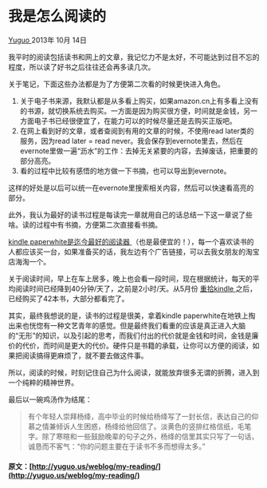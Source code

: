 #  我是怎么阅读的 

[ Yuguo ](http://yuguo.us) 2013年 10月 14日 

我平时的阅读包括读书和网上的文章，我记忆力不是太好，不可能达到过目不忘的程度，所以读了好书之后往往还会再多读几次。 

关于笔记，下面这些办法都是为了方便第二次看的时候更快进入角色。 

  1. 关于电子书来源，我默认都是从多看上购买，如果amazon.cn上有多看上没有的书源，就切换系统去购买。一方面是因为购买很方便，时间就是金钱，另一方面电子书已经很便宜了，在能力可以的时候尽量还是去购买正版吧。 
  2. 在网上看到好的文章，或者查阅到有用的文章的时候，不使用read later类的服务，因为read later = read never。我会保存到evernote里去，然后在evernote里做一遍“沥水”的工作：去掉无关紧要的内容，去掉废话，把重要的部分高亮。 
  3. 看的过程中比较有感悟的地方做一下书摘，也可以导出到evernote。 

这样的好处是以后可以统一在evernote里搜索相关内容，然后可以快速看高亮的部分。 

此外，我认为最好的读书过程是每读完一章就用自己的话总结一下这一章说了些啥。读的过程中有书摘，方便第二次直接看书摘。﻿ 

[ kindle paperwhite是迄今最好的阅读器 ](http://yuguo.us/weblog/kindle-paperwhite/) （也是最便宜的！），每一个喜欢读书的人都应该买一台，如果准备买的话，我左边有个广告链接，可以去我女朋友的淘宝店海淘一个。 

关于阅读时间，早上在车上居多，晚上也会看一段时间，现在根据统计，每天的平均阅读时间已经降到40分钟/天了，之前是2小时/天。从5月份 [ 重拾kindle ](http://yuguo.us/weblog/repick-kindle/) 之后，已经购买了42本书，大部分都看完了。 

其实，最终我想说的是，读书的过程是很美，拿着kindle paperwhite在地铁上掏出来也恍惚有一种文艺青年的感觉。但是最终我们看重的应该是真正进入大脑的“无形”的知识，以及引起的思考，而我们付出的代价就是金钱和时间，金钱是廉价的代价，而时间是更大的代价。硬件只是书籍的承载，让你可以方便的阅读，如果把阅读搞得更麻烦了，就不要去做这件事。 

所以，阅读的时候，时刻记住自己为什么阅读，就能放弃很多无谓的折腾，进入到一个纯粹的精神世界。 

最后以一碗鸡汤作为结尾： 

> 有个年轻人崇拜杨绛，高中毕业的时候给杨绛写了一封长信，表达自己的仰慕之情兼倾诉人生困惑，杨绛给他回信了。淡黄色的竖排红格信纸，毛笔字。除了寒暄和一些鼓励晚辈的句子之外，杨绛的信里其实只写了一句话，诚恳而不客气：“你的问题主要在于读书不多而想得太多。” 
#### 原文：[http://yuguo.us/weblog/my-reading/](http://yuguo.us/weblog/my-reading/)